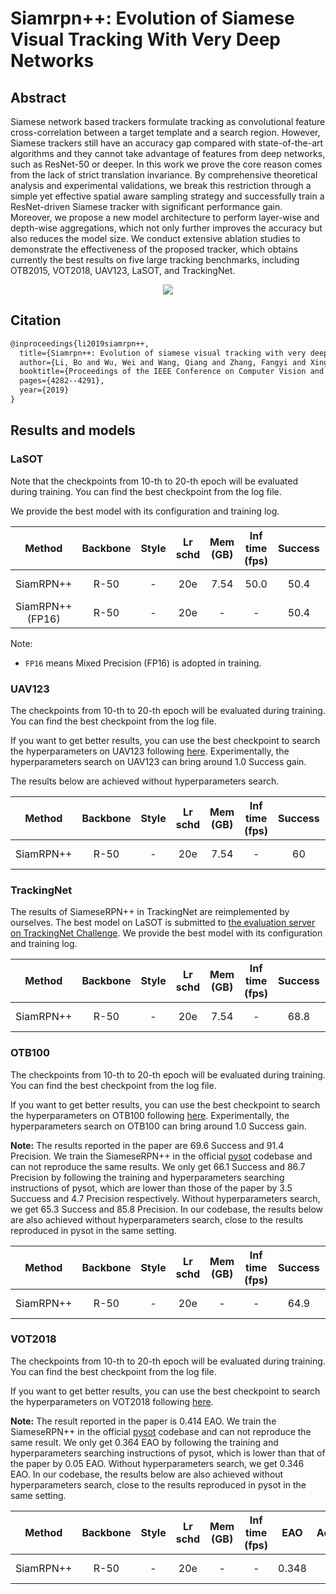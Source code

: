 # Siamrpn++: Evolution of Siamese Visual Tracking With Very Deep Networks

## Abstract

<!-- [ABSTRACT] -->

Siamese network based trackers formulate tracking as convolutional feature cross-correlation between a target template and a search region. However, Siamese trackers still have an accuracy gap compared with state-of-the-art algorithms and they cannot take advantage of features from deep networks, such as ResNet-50 or deeper. In this work we prove the core reason comes from the lack of strict translation invariance. By comprehensive theoretical analysis and experimental validations, we break this restriction through a simple yet effective spatial aware sampling strategy and successfully train a ResNet-driven Siamese tracker with significant performance gain. Moreover, we propose a new model architecture to perform layer-wise and depth-wise aggregations, which not only further improves the accuracy but also reduces the model size. We conduct extensive ablation studies to demonstrate the effectiveness of the proposed tracker, which obtains currently the best results on five large tracking benchmarks, including OTB2015, VOT2018, UAV123, LaSOT, and TrackingNet.

<!-- [IMAGE] -->

<div align="center">
  <img src="https://user-images.githubusercontent.com/34888372/142985529-0a9b4e18-5476-40c6-8abf-7d68aab1e5c9.png"/>
</div>

## Citation

<!-- [ALGORITHM] -->

```latex
@inproceedings{li2019siamrpn++,
  title={Siamrpn++: Evolution of siamese visual tracking with very deep networks},
  author={Li, Bo and Wu, Wei and Wang, Qiang and Zhang, Fangyi and Xing, Junliang and Yan, Junjie},
  booktitle={Proceedings of the IEEE Conference on Computer Vision and Pattern Recognition},
  pages={4282--4291},
  year={2019}
}
```

## Results and models

### LaSOT

Note that the checkpoints from 10-th to 20-th epoch will be evaluated during training. You can find the best checkpoint from the log file.

We provide the best model with its configuration and training log.

|        Method         | Backbone | Style | Lr schd | Mem (GB) | Inf time (fps) | Success | Norm precision | Precision |                                        Config                                        |                                                                                                                                              Download                                                                                                                                              |
| :-------------------: | :------: | :---: | :-----: | :------: | :------------: | :-----: | :------------: | :-------: | :----------------------------------------------------------------------------------: | :------------------------------------------------------------------------------------------------------------------------------------------------------------------------------------------------------------------------------------------------------------------------------------------------: |
|       SiamRPN++       |   R-50   |   -   |   20e   |   7.54   |      50.0      |  50.4   |      59.6      |   49.7    | [config](siamese-rpn_resnet50_8x28bs-20e_imagenetvid-imagenetdet-coco_test-lasot.py) | [model](https://download.openmmlab.com/mmtracking/sot/siamese_rpn/siamese_rpn_r50_1x_lasot/siamese_rpn_r50_20e_lasot_20220420_181845-dd0f151e.pth) \| [log](https://download.openmmlab.com/mmtracking/sot/siamese_rpn/siamese_rpn_r50_1x_lasot/siamese_rpn_r50_20e_lasot_20220420_181845.log.json) |
| SiamRPN++ <br> (FP16) |   R-50   |   -   |   20e   |    -     |       -        |  50.4   |      59.6      |   49.2    |                     [config](siamese_rpn_r50_fp16_20e_lasot.py)                      |                                [model](https://download.openmmlab.com/mmtracking/fp16/siamese_rpn_r50_fp16_20e_lasot_20220422_181501-ce30fdfd.pth) \| [log](https://download.openmmlab.com/mmtracking/fp16/siamese_rpn_r50_fp16_20e_lasot_20220422_181501.log.json)                                |

Note:

- `FP16` means Mixed Precision (FP16) is adopted in training.

### UAV123

The checkpoints from 10-th to 20-th epoch will be evaluated during training. You can find the best checkpoint from the log file.

If you want to get better results, you can use the best checkpoint to search the hyperparameters on UAV123 following [here](https://github.com/open-mmlab/mmtracking/blob/master/docs/en/useful_tools_scripts.md#siameserpn-test-time-parameter-search).
Experimentally, the hyperparameters search on UAV123 can bring around 1.0 Success gain.

The results below are achieved without hyperparameters search.

|  Method   | Backbone | Style | Lr schd | Mem (GB) | Inf time (fps) | Success | Norm Precision | Precision |                                        Config                                         |                                                                                                                                                Download                                                                                                                                                |
| :-------: | :------: | :---: | :-----: | :------: | :------------: | :-----: | :------------: | :-------: | :-----------------------------------------------------------------------------------: | :----------------------------------------------------------------------------------------------------------------------------------------------------------------------------------------------------------------------------------------------------------------------------------------------------: |
| SiamRPN++ |   R-50   |   -   |   20e   |   7.54   |       -        |   60    |      77.3      |   80.3    | [config](siamese-rpn_resnet50_8x28bs-20e_imagenetvid-imagenetdet-coco_test-uav123.py) | [model](https://download.openmmlab.com/mmtracking/sot/siamese_rpn/siamese_rpn_r50_1x_uav123/siamese_rpn_r50_20e_uav123_20220420_181845-dc2d4831.pth) \| [log](https://download.openmmlab.com/mmtracking/sot/siamese_rpn/siamese_rpn_r50_1x_uav123/siamese_rpn_r50_20e_uav123_20220420_181845.log.json) |

### TrackingNet

The results of SiameseRPN++ in TrackingNet are reimplemented by ourselves. The best model on LaSOT is submitted to [the evaluation server on TrackingNet Challenge](http://eval.tracking-net.org/web/challenges/challenge-page/39/submission). We provide the best model with its configuration and training log.

|  Method   | Backbone | Style | Lr schd | Mem (GB) | Inf time (fps) | Success | Norm precision | Precision |                                           Config                                           |                                                                                                                                              Download                                                                                                                                              |
| :-------: | :------: | :---: | :-----: | :------: | :------------: | :-----: | :------------: | :-------: | :----------------------------------------------------------------------------------------: | :------------------------------------------------------------------------------------------------------------------------------------------------------------------------------------------------------------------------------------------------------------------------------------------------: |
| SiamRPN++ |   R-50   |   -   |   20e   |   7.54   |       -        |  68.8   |      75.9      |   63.2    | [config](siamese-rpn_resnet50_8x28bs-20e_imagenetvid-imagenetdet-coco_test-trackingnet.py) | [model](https://download.openmmlab.com/mmtracking/sot/siamese_rpn/siamese_rpn_r50_1x_lasot/siamese_rpn_r50_20e_lasot_20220420_181845-dd0f151e.pth) \| [log](https://download.openmmlab.com/mmtracking/sot/siamese_rpn/siamese_rpn_r50_1x_lasot/siamese_rpn_r50_20e_lasot_20220420_181845.log.json) |

### OTB100

The checkpoints from 10-th to 20-th epoch will be evaluated during training. You can find the best checkpoint from the log file.

If you want to get better results, you can use the best checkpoint to search the hyperparameters on OTB100 following [here](https://github.com/open-mmlab/mmtracking/blob/master/docs/en/useful_tools_scripts.md#siameserpn-test-time-parameter-search). Experimentally, the hyperparameters search on OTB100 can bring around 1.0 Success gain.

**Note:** The results reported in the paper are 69.6 Success and 91.4 Precision. We train the SiameseRPN++ in the official [pysot](https://github.com/STVIR/pysot) codebase and can not reproduce the same results. We only get 66.1 Success and 86.7 Precision by following the training and hyperparameters searching instructions of pysot, which are lower than those of the paper by 3.5 Succuess and 4.7 Precision respectively. Without hyperparameters search, we get 65.3 Success and 85.8 Precision. In our codebase, the results below are also achieved without hyperparameters search, close to the results reproduced in pysot in the same setting.

|  Method   | Backbone | Style | Lr schd | Mem (GB) | Inf time (fps) | Success | Norm Precision | Precision |                                        Config                                         |                                                                                                                                                Download                                                                                                                                                |
| :-------: | :------: | :---: | :-----: | :------: | :------------: | :-----: | :------------: | :-------: | :-----------------------------------------------------------------------------------: | :----------------------------------------------------------------------------------------------------------------------------------------------------------------------------------------------------------------------------------------------------------------------------------------------------: |
| SiamRPN++ |   R-50   |   -   |   20e   |    -     |       -        |  64.9   |      82.4      |   86.3    | [config](siamese-rpn_resnet50_8x16bs-20e_imagenetvid-imagenetdet-coco_test-otb100.py) | [model](https://download.openmmlab.com/mmtracking/sot/siamese_rpn/siamese_rpn_r50_1x_otb100/siamese_rpn_r50_20e_otb100_20220421_144232-6b8f1730.pth) \| [log](https://download.openmmlab.com/mmtracking/sot/siamese_rpn/siamese_rpn_r50_1x_otb100/siamese_rpn_r50_20e_otb100_20220421_144232.log.json) |

### VOT2018

The checkpoints from 10-th to 20-th epoch will be evaluated during training. You can find the best checkpoint from the log file.

If you want to get better results, you can use the best checkpoint to search the hyperparameters on VOT2018 following [here](https://github.com/open-mmlab/mmtracking/blob/master/docs/en/useful_tools_scripts.md#siameserpn-test-time-parameter-search).

**Note:** The result reported in the paper is 0.414 EAO. We train the SiameseRPN++ in the official [pysot](https://github.com/STVIR/pysot) codebase and can not reproduce the same result. We only get 0.364 EAO by following the training and hyperparameters searching instructions of pysot, which is lower than that of the paper by 0.05 EAO. Without hyperparameters search, we get 0.346 EAO. In our codebase, the results below are also achieved without hyperparameters search, close to the results reproduced in pysot in the same setting.

|  Method   | Backbone | Style | Lr schd | Mem (GB) | Inf time (fps) |  EAO  | Accuracy | Robustness |                                         Config                                         |                                                                                                                                                  Download                                                                                                                                                  |
| :-------: | :------: | :---: | :-----: | :------: | :------------: | :---: | :------: | :--------: | :------------------------------------------------------------------------------------: | :--------------------------------------------------------------------------------------------------------------------------------------------------------------------------------------------------------------------------------------------------------------------------------------------------------: |
| SiamRPN++ |   R-50   |   -   |   20e   |    -     |       -        | 0.348 |  0.588   |   0.295    | [config](siamese-rpn_resnet50_8x28bs-20e_imagenetvid-imagenetdet-coco_test-vot2018.py) | [model](https://download.openmmlab.com/mmtracking/sot/siamese_rpn/siamese_rpn_r50_1x_vot2018/siamese_rpn_r50_20e_vot2018_20220420_181845-1111f25e.pth) \| [log](https://download.openmmlab.com/mmtracking/sot/siamese_rpn/siamese_rpn_r50_1x_vot2018/siamese_rpn_r50_20e_vot2018_20220420_181845.log.json) |
